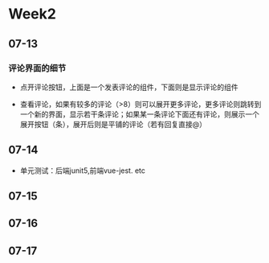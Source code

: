 # Week2

## 07-13

### 评论界面的细节

- 点开评论按钮，上面是一个发表评论的组件，下面则是显示评论的组件

- 查看评论，如果有较多的评论（>8）则可以展开更多评论，更多评论则跳转到一个新的界面，显示若干条评论；如果某一条评论下面还有评论，则展示一个展开按钮（条），展开后则是平铺的评论（若有回复直接@）

## 07-14

- 单元测试：后端junit5,前端vue-jest. etc

## 07-15

## 07-16

## 07-17
